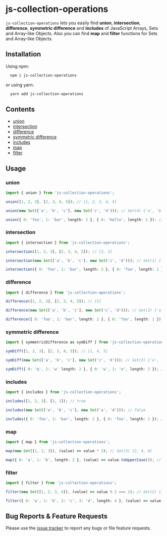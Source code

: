 # js-collection-operations

`js-collection-operations` lets you easily find **union**, **intersection**, **difference**, **symmetric difference** and **includes** of JavaScript Arrays, Sets and Array-like Objects. Also you can find **map** and **filter** functions for Sets and Array-like Objects.

## Installation

Using npm:

```bash
  npm i js-collection-operations
```

or using yarn:

```bash
  yarn add js-collection-operations
```

## Contents

- [union](#union)
- [intersection](#intersection)
- [difference](#difference)
- [symmetric difference](#symmetric-difference)
- [includes](#includes)
- [map](#map)
- [filter](#filter)

## Usage

### union

```typescript
import { union } from 'js-collection-operations';

union([1, 2, 3], [2, 3, 4, 5]); // [1, 2, 3, 4, 5]

union(new Set(['a', 'b', 'c'], new Set('c', 'd'))); // Set(4) {'a', 'b', 'c', 'd'}

union({ 0: 'foo', 1: 'bar', length: 2 }, { 0: 'hello', length: 1 }); // ['foo', 'bar', 'hello']
```

### intersection

```typescript
import { intersection } from 'js-collection-operations';

intersection([1, 2, 3], [2, 3, 4, 5]); // [2, 3]

intersection(new Set(['a', 'b', 'c'], new Set('c', 'd'))); // Set(1) {'c'}

intersection({ 0: 'foo', 1: 'bar', length: 2 }, { 0: 'foo', length: 1 }); // ['foo']
```

### difference

```typescript
import { difference } from 'js-collection-operations';

difference([1, 2, 3], [2, 3, 4, 5]); // [1]

difference(new Set(['a', 'b', 'c'], new Set('c', 'd'))); // Set(2) {'a', 'b'}

difference({ 0: 'foo', 1: 'bar', length: 2 }, { 0: 'foo', length: 1 }); // ['bar']
```

### symmetric difference

```typescript
import { symmetricDifference as symDiff } from 'js-collection-operations';

symDiff([1, 2, 3], [2, 3, 4, 5]); // [1, 4, 5]

symDiff(new Set(['a', 'b', 'c'], new Set('c', 'd'))); // Set(3) {'a', 'b', 'd'}

symDiff({ 0: 'q', 1: 'w' length: 2 }, { 0: 'w', 1: 'e', length: 2 }); // ['q', 'e']
```

### includes

```typescript
import { includes } from 'js-collection-operations';

includes([1, 2, 3], [3, 1]); // true

includes(new Set(['a', 'b', 'c'], new Set('a', 'd'))); // false

includes({ 0: 'foo', 1: 'bar', length: 2 }, { 0: 'foo', length: 1 }); // true
```

### map

```typescript
import { map } from 'js-collection-operations';

map(new Set([1, 2, 3]), (value) => value * 2); // Set(3) {2, 4, 6}

map({ 0: 'a', 1: 'b', length: 2 }, (value) => value.toUpperCase()); // ['A', 'B']
```

### filter

```typescript
import { filter } from 'js-collection-operations';

filter(new Set([1, 2, 3, 4]), (value) => value % 2 === 1); // Set(2) {1, 3}

filter({ 0: 'a', 1: 'b', 2: 'c', 3: 'd', length: 4 }, (value) => value < 'c'); // ['a', 'b']
```

## Bug Reports & Feature Requests

Please use the [issue tracker](https://github.com/DenisBratchikov/js-collection-operations/issues) to report any bugs or file feature requests.
